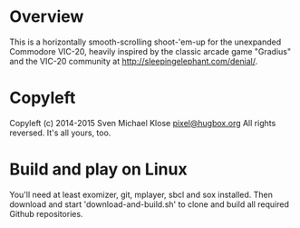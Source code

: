 # Overview

This is a horizontally smooth-scrolling shoot-'em-up for the unexpanded
Commodore VIC-20, heavily inspired by the classic arcade game "Gradius"
and the VIC-20 community at http://sleepingelephant.com/denial/.

# Copyleft

Copyleft (c) 2014-2015 Sven Michael Klose <pixel@hugbox.org>
All rights reversed. It's all yours, too.

# Build and play on Linux

You'll need at least exomizer, git, mplayer, sbcl and sox installed.  Then
download and start 'download-and-build.sh' to clone and build all required
Github repositories.
